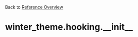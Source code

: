 
Back to [Reference Overview](https://github.com/pyrustic/winter-theme/blob/master/docs/reference/README.md)

# winter\_theme.hooking.\_\_init\_\_



<br>


